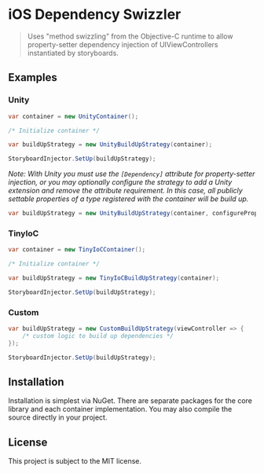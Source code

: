 iOS Dependency Swizzler
=======================

> Uses "method swizzling" from the Objective-C runtime to allow property-setter dependency injection of UIViewControllers instantiated by storyboards.

## Examples
### Unity
```C#
var container = new UnityContainer();

/* Initialize container */

var buildUpStrategy = new UnityBuildUpStrategy(container);

StoryboardInjector.SetUp(buildUpStrategy);

```
*Note: With Unity you must use the `[Dependency]` attribute for property-setter injection, or you may 
optionally configure the strategy to add a Unity extension and remove the attribute requirement. In this case,
all publicly settable properties of a type registered with the container will be build up.*
```C#
var buildUpStrategy = new UnityBuildUpStrategy(container, configurePropertyInjectionExtension: true);
```

### TinyIoC
```C#
var container = new TinyIoCContainer();

/* Initialize container */

var buildUpStrategy = new TinyIoCBuildUpStrategy(container);

StoryboardInjector.SetUp(buildUpStrategy);
```

### Custom
```C#
var buildUpStrategy = new CustomBuildUpStrategy(viewController => {
	/* custom logic to build up dependencies */
});

StoryboardInjector.SetUp(buildUpStrategy);
```

## Installation
Installation is simplest via NuGet. There are separate packages for the core library and each container implementation. You may also compile the source directly in your project.

## License
This project is subject to the MIT license.